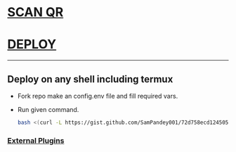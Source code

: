 # [SCAN QR](https://x-asena-qr.herokuapp.com)

# [DEPLOY](https://heroku.com/deploy?template=https://github.com/X-Electra/X-Asena) 

---
## Deploy on any shell including termux
- Fork repo make an config.env file and fill required vars.
- Run given command.
    
    ```bash
    bash <(curl -L https://gist.github.com/SamPandey001/72d758ecd124505f90b903b8aa26727a/raw)
    ```

### [External Plugins](https://github.com/X-Electra/X-Asena/wiki/Plugins)



